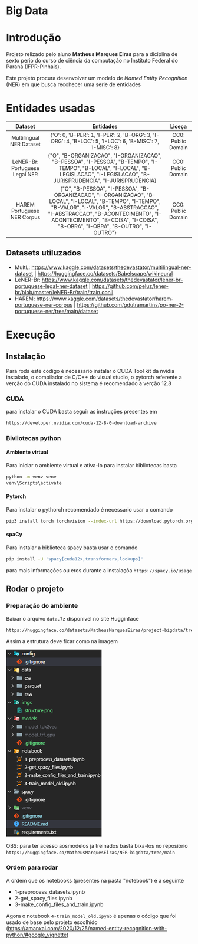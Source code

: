 # Big Data

# Introdução 
Projeto relizado pelo aluno **Matheus Marques Eiras** para a diciplina de sexto perio do curso de ciência da computação no Instituto Federal do Paraná (IFPR-Pinhais).

Este projeto procura desenvolver um modelo de *Named Entity Recognition* (NER) em que busca recohecer uma serie de entidades

# Entidades usadas 
| Dataset                        | Entidades                                                                                                                                                                                                                                                               | Liceça             |
| :----------------------------: | :---------------------------------------------------------------------------------------------------------------------------------------------------------------------------------------------------------------------------------------------------------------------: | :----------------: |
| Multilingual NER Dataset       | {'O': 0, 'B-PER': 1, 'I-PER': 2, 'B-ORG': 3, 'I-ORG': 4, 'B-LOC': 5, 'I-LOC': 6, 'B-MISC': 7, 'I-MISC': 8}                                                                                                                                                              | CC0: Public Domain |
| LeNER-Br: Portuguese Legal NER | {"O", "B-ORGANIZACAO", "I-ORGANIZACAO", "B-PESSOA", "I-PESSOA", "B-TEMPO", "I-TEMPO", "B-LOCAL", "I-LOCAL", "B-LEGISLACAO", "I-LEGISLACAO", "B-JURISPRUDENCIA", "I-JURISPRUDENCIA}                                                                                      | CC0: Public Domain |
| HAREM Portuguese NER Corpus    | {"O", "B-PESSOA", "I-PESSOA", "B-ORGANIZACAO", "I-ORGANIZACAO", "B-LOCAL", "I-LOCAL", "B-TEMPO", "I-TEMPO", "B-VALOR", "I-VALOR", "B-ABSTRACCAO", "I-ABSTRACCAO", "B-ACONTECIMENTO", "I-ACONTECIMENTO", "B-COISA", "I-COISA", "B-OBRA", "I-OBRA", "B-OUTRO", "I-OUTRO"} | CC0: Public Domain |

## Datasets utiluzados
- MultL: https://www.kaggle.com/datasets/thedevastator/multilingual-ner-dataset | https://huggingface.co/datasets/Babelscape/wikineural
- LeNER-Br: https://www.kaggle.com/datasets/thedevastator/lener-br-portuguese-legal-ner-dataset | https://github.com/peluz/lener-br/blob/master/leNER-Br/train/train.conll
- HAREM: https://www.kaggle.com/datasets/thedevastator/harem-portuguese-ner-corpus | https://github.com/gdutramartins/po-ner-2-portuguese-ner/tree/main/dataset

# Execução

## Instalação 

Para roda este codigo é necessario instalar o CUDA Tool kit da nvidia instalado, o compilador de C/C++ do visual studio, o pytorch referente a verção do CUDA instalado no sistema é recomendado a verção 12.8

### CUDA

para instalar o CUDA basta seguir as instruções presentes em 

``` bash
https://developer.nvidia.com/cuda-12-8-0-download-archive
```

### Bivliotecas python

#### Ambiente virtual

Para iniciar o ambiente virtual e ativa-lo para instalar bibliotecas basta

``` bash
python -m venv venv
venv\Scripts\activate
```

#### Pytorch

Para instalar o pythorch recomendado é necessario usar o comando 

``` bash
pip3 install torch torchvision --index-url https://download.pytorch.org/whl/cu128
```

#### spaCy

Para instalar a biblioteca spacy basta usar o comando

``` bash
pip install -U 'spacy[cuda12x,transformers,lookups]'
```

para mais informações ou eros durante a instalaçõa ```https://spacy.io/usage```

## Rodar o projeto 

### Preparação do ambiente 

Baixar o arquivo ```data.7z``` disponivel no site Hugginface
``` bash
https://huggingface.co/datasets/MatheusMarquesEiras/project-bigdata/tree/main
```

Assim a estrutura deve ficar como na imagem

![estrutura de diretório![Logo da empresa](caminho/para/logo.png "Logo da empresa")](./imgs/structure.png)

OBS: para ter acesso aosmodelos já treinados basta bixa-los no reposiório ```https://huggingface.co/MatheusMarquesEiras/NER-bigdata/tree/main```

### Ordem para rodar

A ordem que os notebooks (presentes na pasta "notebook") é a seguinte 

- 1-preprocess_datasets.ipynb
- 2-get_spacy_files.ipynb
- 3-make_config_files_and_train.ipynb

Agora o notebook ```4-train_model_old.ipynb``` é apenas o código que foi usado de base pelo projeto escolhido (https://amanxai.com/2020/12/25/named-entity-recognition-with-python/#google_vignette)